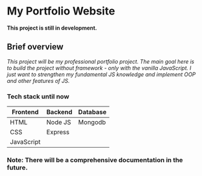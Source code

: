 # My Portfolio Website

**This project is still in development.**

## Brief overview
*This project will be my professional portfolio project. The main goal here is to build the project without framework - only with the vanilla JavaScript.
I just want to strengthen my fundamental JS knowledge and implement OOP and other features of JS.*


### Tech stack until now
| Frontend | Backend | Database |
|----------|----------|----------|
| HTML   | Node JS   | Mongodb   |
| CSS   | Express   |   |
| JavaScript   |    |   |

### Note: There will be a comprehensive documentation in the future.
